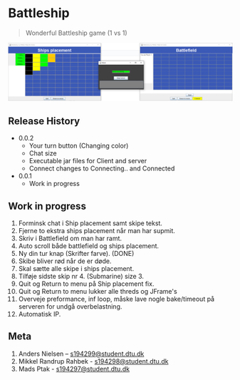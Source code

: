 # Battleship
> Wonderful Battleship game (1 vs 1) 

![](header.png)

## Release History
* 0.0.2
    * Your turn button (Changing color)
    * Chat size
    * Executable jar files for Client and server
    * Connect changes to Connecting.. and Connected
* 0.0.1
    * Work in progress
    
## Work in progress                                            
1. Forminsk chat i Ship placement samt skipe tekst.
2. Fjerne to ekstra ships placement når man har supmit.
3. Skriv i Battlefield om man har ramt.
4. Auto scroll både battlefield og ships placement.
5. Ny din tur knap (Skrifter farve). (DONE)
6. Skibe bliver rød når de er døde.
7. Skal sætte alle skipe i ships placement.
8. Tilføje sidste skip nr 4. (Submarine) size 3.
9. Quit og Return to menu på Ship placement fix.
10. Quit og Return to menu lukker alle threds og JFrame's
11. Overveje preformance, inf loop, måske lave nogle bake/timeout på serveren for undgå overbelastning.
12. Automatisk IP.
    
## Meta

1. Anders Nielsen – s194299@student.dtu.dk 
2. Mikkel Randrup Rahbek - s194298@student.dtu.dk 
3. Mads Ptak - s194297@student.dtu.dk  
